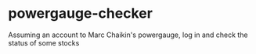 # powergauge-checker
Assuming an account to Marc Chaikin's powergauge, log in and check the status of some stocks
